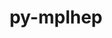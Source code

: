 ---
title: "py-mplhep"
layout: cache
categories: [package, develop]
meta: {"versions": ["0.3.55"], "compilers": ["gcc@=11.4.0"], "oss": ["ubuntu22.04"], "platforms": ["linux"], "targets": ["x86_64_v3"], "stacks": ["hep", "root"], "num_specs": 7, "num_specs_by_stack": {"root": 7, "hep": 7}}
spec_details: [{"hash": "bhkybdkpdjirz5bjtqon4icit2o4cmzk", "compiler": "gcc@=11.4.0", "versions": ["0.3.55"], "os": "ubuntu22.04", "platform": "linux", "target": "x86_64_v3", "variants": ["build_system=python_pip"], "stacks": ["root", "hep"], "size": "-", "tarball": "https://binaries.spack.io/develop/build_cache/linux-ubuntu22.04-x86_64_v3/gcc-11.4.0/py-mplhep-0.3.55/linux-ubuntu22.04-x86_64_v3-gcc-11.4.0-py-mplhep-0.3.55-bhkybdkpdjirz5bjtqon4icit2o4cmzk.spack"}, {"hash": "dgv7dja7wbaoh72adu2lrmnwqy62ihht", "compiler": "gcc@=11.4.0", "versions": ["0.3.55"], "os": "ubuntu22.04", "platform": "linux", "target": "x86_64_v3", "variants": ["build_system=python_pip"], "stacks": ["root", "hep"], "size": "-", "tarball": "https://binaries.spack.io/develop/build_cache/linux-ubuntu22.04-x86_64_v3/gcc-11.4.0/py-mplhep-0.3.55/linux-ubuntu22.04-x86_64_v3-gcc-11.4.0-py-mplhep-0.3.55-dgv7dja7wbaoh72adu2lrmnwqy62ihht.spack"}, {"hash": "ipjimtofrdb6c7ttqy53khfwfkqell76", "compiler": "gcc@=11.4.0", "versions": ["0.3.55"], "os": "ubuntu22.04", "platform": "linux", "target": "x86_64_v3", "variants": ["build_system=python_pip"], "stacks": ["root", "hep"], "size": "-", "tarball": "https://binaries.spack.io/develop/build_cache/linux-ubuntu22.04-x86_64_v3/gcc-11.4.0/py-mplhep-0.3.55/linux-ubuntu22.04-x86_64_v3-gcc-11.4.0-py-mplhep-0.3.55-ipjimtofrdb6c7ttqy53khfwfkqell76.spack"}, {"hash": "lk7lbhondkbgaqhcxllgjbw6sxs6eyko", "compiler": "gcc@=11.4.0", "versions": ["0.3.55"], "os": "ubuntu22.04", "platform": "linux", "target": "x86_64_v3", "variants": ["build_system=python_pip"], "stacks": ["root", "hep"], "size": "-", "tarball": "https://binaries.spack.io/develop/build_cache/linux-ubuntu22.04-x86_64_v3/gcc-11.4.0/py-mplhep-0.3.55/linux-ubuntu22.04-x86_64_v3-gcc-11.4.0-py-mplhep-0.3.55-lk7lbhondkbgaqhcxllgjbw6sxs6eyko.spack"}, {"hash": "lx4t2gi2srxgzcw657ii73s4j2rf7dmo", "compiler": "gcc@=11.4.0", "versions": ["0.3.55"], "os": "ubuntu22.04", "platform": "linux", "target": "x86_64_v3", "variants": ["build_system=python_pip"], "stacks": ["root", "hep"], "size": "-", "tarball": "https://binaries.spack.io/develop/build_cache/linux-ubuntu22.04-x86_64_v3/gcc-11.4.0/py-mplhep-0.3.55/linux-ubuntu22.04-x86_64_v3-gcc-11.4.0-py-mplhep-0.3.55-lx4t2gi2srxgzcw657ii73s4j2rf7dmo.spack"}, {"hash": "m3ya777l3u7jrgg32jyrcl6ipnwlu3yv", "compiler": "gcc@=11.4.0", "versions": ["0.3.55"], "os": "ubuntu22.04", "platform": "linux", "target": "x86_64_v3", "variants": ["build_system=python_pip"], "stacks": ["root", "hep"], "size": "-", "tarball": "https://binaries.spack.io/develop/build_cache/linux-ubuntu22.04-x86_64_v3/gcc-11.4.0/py-mplhep-0.3.55/linux-ubuntu22.04-x86_64_v3-gcc-11.4.0-py-mplhep-0.3.55-m3ya777l3u7jrgg32jyrcl6ipnwlu3yv.spack"}, {"hash": "sz24tp3u4mslhdv5b4pngspizajzomyq", "compiler": "gcc@=11.4.0", "versions": ["0.3.55"], "os": "ubuntu22.04", "platform": "linux", "target": "x86_64_v3", "variants": ["build_system=python_pip"], "stacks": ["root", "hep"], "size": "-", "tarball": "https://binaries.spack.io/develop/build_cache/linux-ubuntu22.04-x86_64_v3/gcc-11.4.0/py-mplhep-0.3.55/linux-ubuntu22.04-x86_64_v3-gcc-11.4.0-py-mplhep-0.3.55-sz24tp3u4mslhdv5b4pngspizajzomyq.spack"}]
---